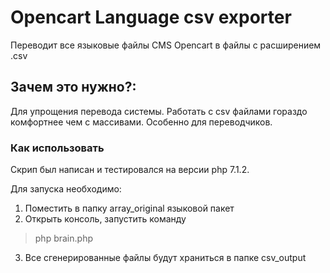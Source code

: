 # Opencart Language csv exporter
Переводит все языковые файлы CMS Opencart в файлы с расширением .csv

## Зачем это нужно?:
Для упрощения перевода системы. Работать с csv файлами гораздо комфортнее чем с массивами. Особенно для переводчиков.

### Как использовать
Скрип был написан и тестировался на версии php 7.1.2.

Для запуска необходимо: 
1) Поместить в папку array_original языковой пакет
2) Открыть консоль, запустить команду 
> php brain.php
3) Все сгенерированные файлы будут храниться в папке csv_output





